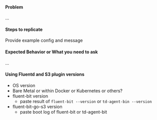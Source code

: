 #### Problem

...

#### Steps to replicate

Provide example config and message

#### Expected Behavior or What you need to ask

...

#### Using Fluentd and S3 plugin versions

* OS version
* Bare Metal or within Docker or Kubernetes or others?
* fluent-bit version
  * paste result of ``fluent-bit --version`` or ``td-agent-bin --version``
* fluent-bit-go-s3 version
  * paste boot log of fluent-bit or td-agent-bit
